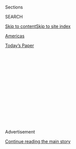 <div id="app">

<div>

<div>

<div>

<div class="NYTAppHideMasthead css-1q2w90k e1suatyy0">

<div class="section css-ui9rw0 e1suatyy2">

<div class="css-eph4ug er09x8g0">

<div class="css-6n7j50">

</div>

<span class="css-1dv1kvn">Sections</span>

<div class="css-10488qs">

<span class="css-1dv1kvn">SEARCH</span>

</div>

[Skip to content](#site-content)[Skip to site
index](#site-index)

</div>

<div id="masthead-section-label" class="css-1wr3we4 eaxe0e00">

[Americas](https://www.nytimes3xbfgragh.onion/section/world/americas)

</div>

<div class="css-10698na e1huz5gh0">

</div>

</div>

<div id="masthead-bar-one" class="section hasLinks css-15hmgas e1csuq9d3">

<div class="css-uqyvli e1csuq9d0">

</div>

<div class="css-1uqjmks e1csuq9d1">

</div>

<div class="css-9e9ivx">

[](https://myaccount.nytimes3xbfgragh.onion/auth/login?response_type=cookie&client_id=vi)

</div>

<div class="css-1bvtpon e1csuq9d2">

[Today’s
Paper](https://www.nytimes3xbfgragh.onion/section/todayspaper)

</div>

</div>

</div>

</div>

<div data-aria-hidden="false">

<div id="site-content" data-role="main">

<div>

<div class="css-1aor85t" style="opacity:0.000000001;z-index:-1;visibility:hidden">

<div class="css-1hqnpie">

<div class="css-epjblv">

<span class="css-17xtcya">[Americas](/section/world/americas)</span><span class="css-x15j1o">|</span><span class="css-fwqvlz">In
a Corner, President Enrique Peña Nieto of Mexico Punches
Back</span>

</div>

<div class="css-k008qs">

<div class="css-1iwv8en">

<span class="css-18z7m18"></span>

<div>

</div>

</div>

<span class="css-1n6z4y">https://nyti.ms/2k9tspj</span>

<div class="css-1705lsu">

<div class="css-4xjgmj">

<div class="css-4skfbu" data-role="toolbar" data-aria-label="Social Media Share buttons, Save button, and Comments Panel with current comment count" data-testid="share-tools">

  - 
  - 
  - 
  - 
    
    <div class="css-6n7j50">
    
    </div>

  - 

</div>

</div>

</div>

</div>

</div>

</div>

<div class="css-13pd83m">

</div>

<div id="top-wrapper" class="css-1sy8kpn">

<div id="top-slug" class="css-l9onyx">

Advertisement

</div>

[Continue reading the main
story](#after-top)

<div class="ad top-wrapper" style="text-align:center;height:100%;display:block;min-height:250px">

<div id="top" class="place-ad" data-position="top" data-size-key="top">

</div>

</div>

<div id="after-top">

</div>

</div>

<div id="sponsor-wrapper" class="css-1hyfx7x">

<div id="sponsor-slug" class="css-19vbshk">

Supported by

</div>

[Continue reading the main
story](#after-sponsor)

<div id="sponsor" class="ad sponsor-wrapper" style="text-align:center;height:100%;display:block">

</div>

<div id="after-sponsor">

</div>

</div>

<div class="css-1vkm6nb ehdk2mb0">

# In a Corner, President Enrique Peña Nieto of Mexico Punches Back

</div>

<div class="css-79elbk" data-testid="photoviewer-wrapper">

<div class="css-z3e15g" data-testid="photoviewer-wrapper-hidden">

</div>

<div class="css-1a48zt4 ehw59r15" data-testid="photoviewer-children">

![<span class="css-16f3y1r e13ogyst0" data-aria-hidden="true">President
Enrique Peña Nieto of Mexico this week. His cautious approach to
President Trump had caused an outcry in
Mexico.</span><span class="css-cnj6d5 e1z0qqy90" itemprop="copyrightHolder"><span class="css-1ly73wi e1tej78p0">Credit...</span><span><span>Ronaldo
Schemidt/Agence France-Presse — Getty
Images</span></span></span>](https://static01.graylady3jvrrxbe.onion/images/2017/01/27/us/PENANIETO/PENANIETO-articleInline.jpg?quality=75&auto=webp&disable=upscale)

</div>

</div>

<div class="css-xt80pu e12qa4dv0">

<div class="css-18e8msd">

<div class="css-vp77d3 epjyd6m0">

<div class="css-1baulvz">

By [<span class="css-1baulvz last-byline" itemprop="name">Azam
Ahmed</span>](http://www.nytimes3xbfgragh.onion/by/azam-ahmed)

</div>

</div>

  - Jan. 26,
    2017

  - 
    
    <div class="css-4xjgmj">
    
    <div class="css-d8bdto" data-role="toolbar" data-aria-label="Social Media Share buttons, Save button, and Comments Panel with current comment count" data-testid="share-tools">
    
      - 
      - 
      - 
      - 
        
        <div class="css-6n7j50">
        
        </div>
    
      - 
    
    </div>
    
    </div>

</div>

<div class="css-tk9fsr">

[Leer en
español](https://www.nytimes3xbfgragh.onion/es/2017/01/27/arrinconado-enrique-pena-nieto-responde-al-golpe-de-donald-trump/ "Read in Spanish")

</div>

</div>

<div class="section meteredContent css-1r7ky0e" name="articleBody" itemprop="articleBody">

<div class="css-1fanzo5 StoryBodyCompanionColumn">

<div class="css-53u6y8">

MEXICO CITY — Hunkered down in the presidential palace, Enrique Peña
Nieto, the unpopular leader of Mexico, was besieged on both sides.

The new American president, Donald J. Trump, had just [ordered the
construction of a border
wall](https://www.nytimes3xbfgragh.onion/2017/01/25/us/politics/refugees-immigrants-wall-trump.html)
between the two countries, and the public [outcry in
Mexico](https://www.nytimes3xbfgragh.onion/2017/01/25/world/americas/trump-mexico-border-wall.html)
was deafening. Top cabinet officials, meanwhile, counseled caution,
urging Mr. Peña Nieto not to cancel his meeting with Mr. Trump at the
White House next week.

For months, though his ratings hovered near the single digits, the worst
of any Mexican president in recent history, Mr. Peña Nieto resisted the
temptation to saber-rattle, arguing that the relationship with America
was simply too important to fall prey to a war of words.

He wanted to give diplomacy one last try. By Thursday morning, the
effort had officially failed.

In a blitz of Twitter messages from the two presidents, fired off over
the past two days, the first full-blown foreign policy standoff of the
Trump administration has taken shape.

</div>

</div>

<div class="css-1fanzo5 StoryBodyCompanionColumn">

<div class="css-53u6y8">

The public sparring came after months of simmering tensions between the
two men. For decades, the United States and Mexico have expanded their
cooperation and increasingly entwined their fortunes. Now the
relationship between America and one of its most important allies and
trading partners is being rewritten — on Twitter — culminating in a
remarkable back-and-forth as the world looked on.

It began with Mr. Trump’s proclamation to build the wall. Next came a
diplomatic response from Mr. Peña Nieto, urging unity, accompanied by
suggestions from his aides that the meeting might be scrapped over the
offense.

Mr. Trump followed on Thursday morning with a threat to cancel the
meeting himself. Soon after, Mr. Peña Nieto officially announced that he
would not attend, effectively beating Mr. Trump to the punch.

The exchange offered insight into the evolution of Mexico’s president,
who began his term with great fanfare in 2012, only to be hounded by
scandal, the violence engulfing his nation, a steady decline in the
polls and, now, perhaps the worst period in Mexican-American relations
since President Calvin Coolidge.

After Mr. Peña Nieto [called off the meeting in a Twitter
post](https://twitter.com/EPN/status/824660333964824576), Mr. Trump
fired back, accusing Mexico of burdening the United States with illegal
immigrants, criminals and a trade deficit.

</div>

</div>

<div class="css-1fanzo5 StoryBodyCompanionColumn">

<div class="css-53u6y8">

“Most illegal immigration is coming from our southern border,” Mr. Trump
said at a Republican retreat. “I’ve said many times that the American
people will not pay for the wall, and I’ve made that clear to the
government of Mexico.”

Now Mr. Peña Nieto must find a way to preserve his nation’s economic
interests while confronting an unpredictable, and at times hostile,
American president.

In some respects, Mexico has become a trial run for Mr. Trump’s promise
to place America first on the global stage.

In his dealings with Mr. Trump, Mr. Peña Nieto has found himself in a
bind: trapped between his own people, who have demanded a vehement
response to Mr. Trump’s taunts about Mexico, and a foreign leader who
controls much of his country’s destiny.

“Peña Nieto has made a superhuman effort,” said Jesus Silva-Herzog, a
professor at the School of Government at Tecnológico de Monterrey. “He
has gone above and beyond to preserve the friendship with America and
has done everything possible, while risking all of his prestige and
popularity, to try to find a common ground of trust with Mr. Trump.”

During the campaign and now as president, Mr. Trump has taken aim at
perhaps the most prized possession of Mexico: its image. Throughout his
presidency, the Mexican leader has tried to portray his country as a
place of economic opportunity, a cultural capital and a nation rising on
the world stage. Mr. Trump has sought to show the opposite,
characterizing Mexico as a bastion of crime, illegal immigration and
unfair trade.

Mr. Peña Nieto has faced a dilemma: to defend Mexico’s honor, or to
defend its national interests by preserving ties with the United States
at all costs.

</div>

</div>

<div class="css-1fanzo5 StoryBodyCompanionColumn">

<div class="css-53u6y8">

For months, Mr. Peña Nieto made his choice clear. To the growing anger
of many Mexicans, he avoided responding rashly to Mr. Trump. Calls for
the building of a wall, promises to deport millions and threats to tear
up the North American Free Trade Agreement have been met with measured,
understated responses. Adding to his vulnerability are the millions of
Mexican citizens living in the United States, whom Mr. Trump appeared to
target in his executive orders on Wednesday.

For Mr. Peña Nieto, the economics were particularly difficult. Having
begun his presidency with a focus on the economy, the idea of canceling
Nafta or leaving Mexico a less desirable place for foreign investment
was an existential crisis waiting to happen.

Dialogue, Mr. Peña Nieto said, was the only way forward. It was in
keeping with the start of his administration, when he negotiated the
passage of several major economic reforms with two rival political
parties, paving the way for needed changes to the nation’s antiquated
systems of telecommunications, energy and education.

Soon after that, his administration began to face headwinds. The
[disappearance of 43 teaching
students](https://www.nytimes3xbfgragh.onion/2016/04/25/world/americas/missing-mexican-students-suffered-a-night-of-terror-investigators-say.html),
a scandal involving his wife’s purchase of a house, and a moribund
economy began to gnaw at his popularity, and the slide in approval
ratings continued from there.

By the time Mr. Peña Nieto invited Mr. Trump to Mexico for a visit
during the American presidential campaign, his own image was as
tarnished as the one Mr. Trump had painted of Mexico. The Mexican leader
was trying to find common ground and engage in dialogue with the
candidate, but at home, it was a political miscalculation. His
reputation in Mexico sank even further.

But once Mr. Trump took office and pushed to make good on his campaign
pledge to build a wall, the pressure on Mr. Peña Nieto became too great.
Across the Mexican political and intellectual class, calls for him to
cancel the meeting reached a fever pitch this week. Officials and
experts said [Mr.<span class="css-8l6xbc evw5hdy0"> </span>Trump’s
Twitter
post](https://twitter.com/realDonaldTrump/status/824616644370714627)
Thursday morning, suggesting he might cancel the meeting, made the
decision less controversial: Mr. Peña Nieto could not let Mr. Trump be
the one to cancel.

“It would have been like a cousin inviting us to dinner and then
uninviting us, or worse, said we were only allowed to come if we paid
for dinner,” Mr. Silva-Herzog said, referring to Mr. Trump’s repeated
promises to make Mexico pay for the wall.

</div>

</div>

<div class="css-1fanzo5 StoryBodyCompanionColumn">

<div class="css-53u6y8">

Now, despite the tensions with the United States and the problems they
may cause, there is a silver lining, especially for the perception of
Mr. Peña Nieto at home.

“These are ugly times, and things will get uglier. I don’t really see a
way out it, but in this context, our great advantage will be that
Mexicans are united,” Javier Solórzano, a prominent journalist, said in
a video posted online. The country, he added, “is now united around the
president.”

</div>

</div>

</div>

<div>

</div>

<div>

</div>

<div>

</div>

<div>

<div id="bottom-wrapper" class="css-1ede5it">

<div id="bottom-slug" class="css-l9onyx">

Advertisement

</div>

[Continue reading the main
story](#after-bottom)

<div id="bottom" class="ad bottom-wrapper" style="text-align:center;height:100%;display:block;min-height:90px">

</div>

<div id="after-bottom">

</div>

</div>

</div>

</div>

</div>

## Site Index

<div>

</div>

## Site Information Navigation

  - [© <span>2020</span> <span>The New York Times
    Company</span>](https://help.nytimes3xbfgragh.onion/hc/en-us/articles/115014792127-Copyright-notice)

<!-- end list -->

  - [NYTCo](https://www.nytco.com/)
  - [Contact
    Us](https://help.nytimes3xbfgragh.onion/hc/en-us/articles/115015385887-Contact-Us)
  - [Work with us](https://www.nytco.com/careers/)
  - [Advertise](https://nytmediakit.com/)
  - [T Brand Studio](http://www.tbrandstudio.com/)
  - [Your Ad
    Choices](https://www.nytimes3xbfgragh.onion/privacy/cookie-policy#how-do-i-manage-trackers)
  - [Privacy](https://www.nytimes3xbfgragh.onion/privacy)
  - [Terms of
    Service](https://help.nytimes3xbfgragh.onion/hc/en-us/articles/115014893428-Terms-of-service)
  - [Terms of
    Sale](https://help.nytimes3xbfgragh.onion/hc/en-us/articles/115014893968-Terms-of-sale)
  - [Site
    Map](https://spiderbites.nytimes3xbfgragh.onion)
  - [Help](https://help.nytimes3xbfgragh.onion/hc/en-us)
  - [Subscriptions](https://www.nytimes3xbfgragh.onion/subscription?campaignId=37WXW)

</div>

</div>

</div>

</div>
